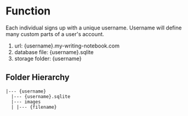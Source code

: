 # Function

Each individual signs up with a unique username.  Username will define many custom parts of a user's account.

1. url: {username}.my-writing-notebook.com
1. database file: {username}.sqlite
1. storage folder: {username}

## Folder Hierarchy

```
|--- {username}
  |--- {username}.sqlite
  |--- images
  | |--- {filename}
```

